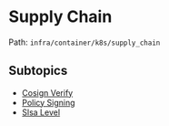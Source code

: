 # Supply Chain

Path: `infra/container/k8s/supply_chain`

## Subtopics
- [Cosign Verify](./cosign_verify/README.md)
- [Policy Signing](./policy_signing/README.md)
- [Slsa Level](./slsa_level/README.md)
